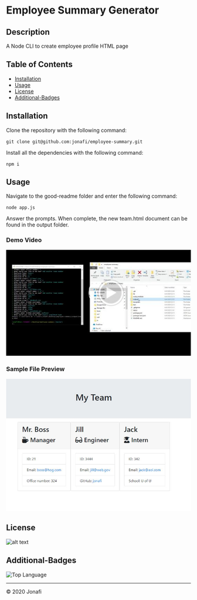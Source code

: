 # Employee Summary Generator

## Description 

A Node CLI to create employee profile HTML page

## Table of Contents

* [Installation](#installation)
* [Usage](#usage)
* [License](#license)
* [Additional-Badges](#additional-badges)


## Installation

Clone the repository with the following command:

    git clone git@github.com:jonafi/employee-summary.git

Install all the dependencies with the following command:

    npm i

## Usage 

Navigate to the good-readme folder and enter the following command:

    node app.js

Answer the prompts. When complete, the new team.html document can be found in the output folder.

### Demo Video
[![Demo Video](vid-thumb.jpg)](https://drive.google.com/file/d/1_nU9EyZzgs2aYCu1p0Aj3yqYlYkQVISN/view)

### Sample File Preview 
[![Sample File](sample-thumb.jpg)](/team.html)


## License

![alt text](https://img.shields.io/github/license/jonafi/good-readme.svg "License")



## Additional-Badges

![Top Language](https://img.shields.io/github/languages/top/jonafi/good-readme "Top Language Used")



---
© 2020 Jonafi
